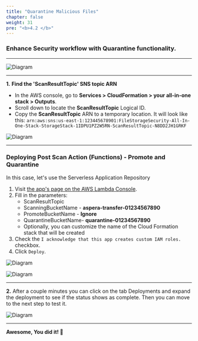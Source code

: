 ```yaml
---
title: "Quarantine Malicious Files"
chapter: false
weight: 31
pre: "<b>4.2 </b>"
---
```


### Enhance Security workflow with Quarantine functionality.

---

![Diagram](/images/aspera/arch-aws-flow.png)

---

**1.** **Find the 'ScanResultTopic' SNS topic ARN**

- In the AWS console, go to **Services > CloudFormation > your all-in-one stack > Outputs**.
- Scroll down to locate the  **ScanResultTopic** Logical ID.
- Copy the **ScanResultTopic** ARN to a temporary location. It will look like this: `arn:aws:sns:us-east-1:123445678901:FileStorageSecurity-All-In-One-Stack-StorageStack-1IDPU1PZ2W5RN-ScanResultTopic-N8DD2JH1GRKF`

![Diagram](/images/aspera/outputs.jpg)

---

### Deploying Post Scan Action (Functions) - Promote and Quarantine

In this case, let's use the Serverless Application Repository

1. Visit [the app's page on the AWS Lambda Console](https://us-east-1.console.aws.amazon.com/lambda/home?region=us-east-1#/create/app?applicationId=arn:aws:serverlessrepo:us-east-1:415485722356:applications/cloudone-filestorage-plugin-action-promote-or-quarantine).
2. Fill in the parameters:
    * ScanResultTopic
    * ScanningBucketName - **aspera-transfer-01234567890**
    * PromoteBucketName - **Ignore**
    * QuarantineBucketName- **quarantine-01234567890**
    * Optionally, you can customize the name of the Cloud Formation stack that will be created
3. Check the `I acknowledge that this app creates custom IAM roles.` checkbox.
4. Click `Deploy`.

![Diagram](/images/fss/scan_action_1.png)

![Diagram](/images/fss/scan_action_3.png)

----

**2.** After a couple minutes you can click on the tab Deployments and expand the deployment to see if the status shows as complete. Then you can move to the next step to test it.

![Diagram](/images/fss/scan_action_4.png)


---

<b>Awesome, You did it! :tada: </b>
        


